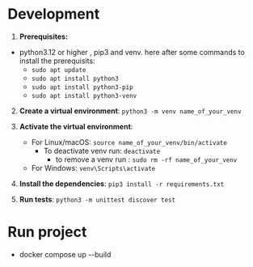 # Development

1. **Prerequisites:**
- python3.12 or higher , pip3 and venv. here after some commands to install the prerequisits:
    - `sudo apt update`
    - `sudo apt install python3`
    - `sudo apt install python3-pip`
    - `sudo apt install python3-venv`

2. **Create a virtual environment**:
   `python3 -m venv name_of_your_venv`

3. **Activate the virtual environment**:
   - For Linux/macOS: `source name_of_your_venv/bin/activate`
        - To deactivate venv run: `deactivate`
            - to remove a venv run : `sudo rm -rf name_of_your_venv`
   - For Windows: `venv\Scripts\activate`

4. **Install the dependencies**:
   `pip3 install -r requirements.txt`

5. **Run tests**:
   `python3 -m unittest discover test`


# Run project
- docker compose up --build

